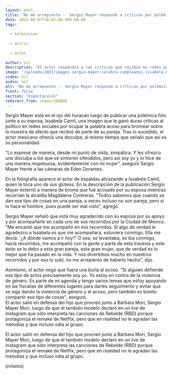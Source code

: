 ```yaml
---
layout: post
title: "No me arrepiento -  Sergio Mayer responde a críticas por polémica foto con Issabela Camil"
date: 2021-06-07T16:02:00.000-06:00
tags:
  
  - television
  
  - actriz
  
  - actor
  
author: nil
description: "El actor respondió a las críticas que recibió en redes por ocupar la palabra acoso para bromear sobre la muestra de afecto que recibió de parte de su esposa. "
image: "/uploads/2021/images-sergio-mayer-celebra-cumpleanos-issabela_0_0_1200_747_(1).jpg"
video: nil
audio: nil
alt: "No me arrepiento -  Sergio Mayer responde a críticas por polémica foto con Issabela Camil"
front: false
section: "Espectáculos"
redirect_from: /news/184895
---
```


Sergio Mayer está en el ojo del huracán luego de publicar una polémica foto junto a su esposa, Issabela Camil, una imagen que le ganó duras críticas al político en redes sociales por ocupar la palabra acoso para bromear sobre la muestra de afecto que recibió de parte de su pareja. Tras lo sucedido, el actor mexicano ofreció una disculpa, al mismo tiempo que señaló que así es su personalidad. 

"Lo expresé de manera, desde mi punto de vista, simpática. Y les ofrezco una disculpa a los que se sintieron ofendidos, pero así soy yo y lo hice de una manera respetuosa, evidentemente con mi mujer", aseguró Sergio Mayer frente a las cámaras de Eden Dorantes. 

En la fotografía aparece el actor de espaldas abrazando a Issabela Camil, quien le toca uno de sus glúteos. En la descripción de la publicación Sergio Mayer externó a manera de broma que fue acosado por su esposa mientras recorrían la alcaldía Magdalena Contreras.  "Todos sabemos que cuando se dan ese tipo de cosas en una pareja, a veces incluso no son pareja, pero si lo hace el hombre, pues puede ser mal visto", agregó.  

Sergio Mayer señaló que está muy agradecido con su esposa por su apoyo y por acompañarlo en cada uno de sus recorridos por la Ciudad de México.  "Me encantó que me acompañó en mis recorridos. Si algo de verdad le agradezco a Issabela es que me acompañara, estuviera conmigo. Ella me decía: '¿A dónde vamos a ir hoy?' O sea, se levantaba, se iba conmigo, hacía recorridos, me acompañó con la gente y parte de esta travesía y este éxito se lo debo a esta gran pareja, esta gran mujer, que de verdad es lo mejor que ha pasado en la vida. Y nos divertimos mucho en nuestros recorridos y por eso lo subí, no me arrepiento de haberlo hecho", dijo. 

Asimismo, el actor negó que fuera una burla al acoso. "Si alguien defiende ese tipo de actos precisamente soy yo. Yo estoy en contra de la violencia de género. Es parte de mi agenda y tengo varios temas que estoy apoyando en las fiscalías de diferentes lugares para darles seguimiento y evitar que se siga dando la violencia de género y el acoso, pero también es bonito compartir ese tipo de cosas", aseguró.  
El actor salió en defensa del hijo que procreó junto a Bárbara Mori, Sergio Mayer Mori, luego de que el también modelo declaró en un live de Instagram que sólo interpreta las canciones de Rebelde (RBD) porque protagoniza el remake de Netflix, pero que en realidad no le agradan las melodías y que incluso odia al grupo.  

El actor salió en defensa del hijo que procreó junto a Bárbara Mori, Sergio Mayer Mori, luego de que el también modelo declaró en un live de Instagram que sólo interpreta las canciones de Rebelde (RBD) porque protagoniza el remake de Netflix, pero que en realidad no le agradan las melodías y que incluso odia al grupo.  

(milenio)